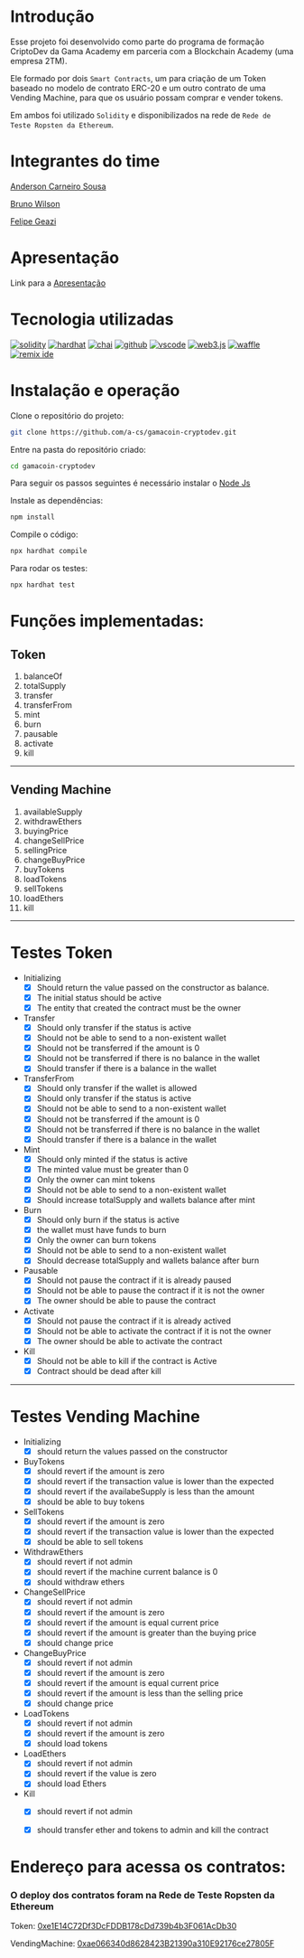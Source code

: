 # Introdução

Esse projeto foi desenvolvido como parte do programa de formação CriptoDev da Gama Academy em parceria com a Blockchain Academy (uma empresa 2TM).

Ele formado por dois `Smart Contracts`, um para criação de um Token baseado no modelo de contrato ERC-20 e um outro contrato de uma Vending Machine, para que os usuário possam comprar e vender tokens. 

Em ambos foi utilizado `Solidity` e disponibilizados na rede de `Rede de Teste Ropsten da Ethereum`.

# Integrantes do time

[Anderson Carneiro Sousa](https://github.com/a-cs)

[Bruno Wilson](https://github.com/BruceJava1001)

[Felipe Geazi](https://github.com/FelipeGeazi)


# Apresentação
Link para a [Apresentação](https://docs.google.com/presentation/d/11QQca9wtbKaJ8p2oCyScnEl4yXuibiszd4wjzGiQfBA/edit?usp=sharing)


# Tecnologia utilizadas

[![solidity](imgs/solidity.png)](https://docs.soliditylang.org/en/v0.8.15/)
[![hardhat](imgs/hardhat.png)](https://hardhat.org/)
[![chai](imgs/chai.png)](https://www.chaijs.com/)
[![github](imgs/github.png)](https://github.com/)
[![vscode](imgs/vscode.png)](https://code.visualstudio.com/)
[![web3.js](imgs/web3.png)](https://web3js.readthedocs.io/en/v1.7.3/)
[![waffle](imgs/waffle.png)](https://getwaffle.io/)
[![remix ide](imgs/remix.png)](https://remix-project.org/)

# Instalação e operação

Clone o repositório do projeto:

```bash
git clone https://github.com/a-cs/gamacoin-cryptodev.git
```

Entre na pasta do repositório criado:

```bash
cd gamacoin-cryptodev
```

Para seguir os passos seguintes é necessário instalar o [Node Js](https://nodejs.org/en/) 

Instale as dependências:

```bash
npm install
```

Compile o código:

```bash
npx hardhat compile
```

Para rodar os testes:

```bash
npx hardhat test
```

# Funções implementadas:

## Token

1. balanceOf
2. totalSupply
3. transfer
4. transferFrom
5. mint
6. burn
7. pausable
8. activate
9. kill
___
## Vending Machine

1. availableSupply
2. withdrawEthers
3. buyingPrice
4. changeSellPrice
5. sellingPrice
6. changeBuyPrice
7. buyTokens
8. loadTokens
9. sellTokens
10. loadEthers
11. kill
 ___

# Testes Token
- Initializing
	- [x] Should return the value passed on the constructor as balance.
	- [x] The initial status should be active
	- [x] The entity that created the contract must be the owner
- Transfer
	- [x] Should only transfer if the status is active
	- [x] Should not be able to send to a non-existent wallet
	- [x] Should not be transferred if the amount is 0
	- [x] Should not be transferred if there is no balance in the wallet
	- [x] Should transfer if there is a balance in the wallet
- TransferFrom
	- [x] Should only transfer if the wallet is allowed
	- [x] Should only transfer if the status is active
	- [x] Should not be able to send to a non-existent wallet
	- [x] Should not be transferred if the amount is 0
	- [x] Should not be transferred if there is no balance in the wallet
	- [x] Should transfer if there is a balance in the wallet
- Mint
	- [x] Should only minted if the status is active
	- [x] The minted value must be greater than 0
	- [x] Only the owner can mint tokens
	- [x] Should not be able to send to a non-existent wallet
	- [x] Should increase totalSupply and wallets balance after mint
- Burn
	- [x] Should only burn if the status is active
	- [x] the wallet must have funds to burn
	- [x] Only the owner can burn tokens
	- [x] Should not be able to send to a non-existent wallet
	- [x] Should decrease totalSupply and wallets balance after burn
- Pausable
	- [x] Should not pause the contract if it is already paused
	- [x] Should not be able to pause the contract if it is not the owner
	- [x] The owner should be able to pause the contract
- Activate
	- [x] Should not pause the contract if it is already actived
	- [x] Should not be able to activate the contract if it is not the owner
	- [x] The owner should be able to activate the contract
- Kill
	- [x] Should not be able to kill if the contract is Active
	- [x] Contract should be dead after kill

___
# Testes Vending Machine
  - Initializing
  	- [x] should return the values passed on the constructor
  - BuyTokens
  	- [x] should revert if the amount is zero
  	- [x] should revert if the transaction value is lower than the expected
  	- [x] should revert if the availabeSupply is less than the amount
  	- [x] should be able to buy tokens
  - SellTokens
  	- [x] should revert if the amount is zero
  	- [x] should revert if the transaction value is lower than the expected
  	- [x] should be able to sell tokens
  - WithdrawEthers
  	- [x] should revert if not admin
  	- [x] should revert if the machine current balance is 0
  	- [x] should withdraw ethers
  - ChangeSellPrice
  	- [x] should revert if not admin
  	- [x] should revert if the amount is zero
  	- [x] should revert if the amount is equal current price
  	- [x] should revert if the amount is greater than the buying price
  	- [x] should change price
  - ChangeBuyPrice
  	- [x] should revert if not admin
  	- [x] should revert if the amount is zero
  	- [x] should revert if the amount is equal current price
  	- [x] should revert if the amount is less than the selling price
  	- [x] should change price
  - LoadTokens
  	- [x] should revert if not admin
  	- [x] should revert if the amount is zero
  	- [x] should load tokens
  - LoadEthers
  	- [x] should revert if not admin
  	- [x] should revert if the value is zero
  	- [x] should load Ethers
  - Kill
  	- [x] should revert if not admin
  	- [x] should transfer ether and tokens to admin and kill the contract


# Endereço para acessa os contratos:

### O deploy dos contratos foram na Rede de Teste Ropsten da Ethereum

Token:
[0xe1E14C72Df3DcFDDB178cDd739b4b3F061AcDb30](https://ropsten.etherscan.io/address/0xe1E14C72Df3DcFDDB178cDd739b4b3F061AcDb30)

VendingMachine:
[0xae066340d8628423B21390a310E92176ce27805F](https://ropsten.etherscan.io/address/0xae066340d8628423B21390a310E92176ce27805F)